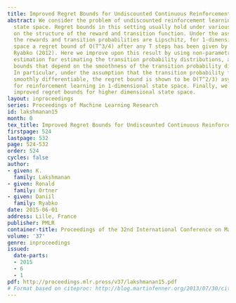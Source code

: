 ```yaml
---
title: Improved Regret Bounds for Undiscounted Continuous Reinforcement Learning
abstract: We consider the problem of undiscounted reinforcement learning in continuous
  state space. Regret bounds in this setting usually hold under various assumptions
  on the structure of the reward and transition function. Under the assumption that
  the rewards and transition probabilities are Lipschitz, for 1-dimensional state
  space a regret bound of O(T^3/4) after any T steps has been given by Ortner and
  Ryabko (2012). Here we improve upon this result by using non-parametric kernel density
  estimation for estimating the transition probability distributions, and obtain regret
  bounds that depend on the smoothness of the transition probability distributions.
  In particular, under the assumption that the transition probability functions are
  smoothly differentiable, the regret bound is shown to be O(T^2/3) asymptotically
  for reinforcement learning in 1-dimensional state space. Finally, we also derive
  improved regret bounds for higher dimensional state space.
layout: inproceedings
series: Proceedings of Machine Learning Research
id: lakshmanan15
month: 0
tex_title: Improved Regret Bounds for Undiscounted Continuous Reinforcement Learning
firstpage: 524
lastpage: 532
page: 524-532
order: 524
cycles: false
author:
- given: K.
  family: Lakshmanan
- given: Ronald
  family: Ortner
- given: Daniil
  family: Ryabko
date: 2015-06-01
address: Lille, France
publisher: PMLR
container-title: Proceedings of the 32nd International Conference on Machine Learning
volume: '37'
genre: inproceedings
issued:
  date-parts:
  - 2015
  - 6
  - 1
pdf: http://proceedings.mlr.press/v37/lakshmanan15.pdf
# Format based on citeproc: http://blog.martinfenner.org/2013/07/30/citeproc-yaml-for-bibliographies/
---
```

